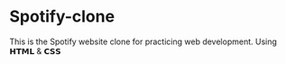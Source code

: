 # Spotify-clone
This is the Spotify website clone for practicing web development.
Using 𝗛𝗧𝗠𝗟 & 𝗖𝗦𝗦


